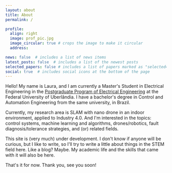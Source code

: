 ```yaml
---
layout: about
title: About
permalink: /

profile:
  align: right
  image: prof_pic.jpg
  image_circular: true # crops the image to make it circular
  address: 

news: false  # includes a list of news items
latest_posts: false  # includes a list of the newest posts
selected_papers: false # includes a list of papers marked as "selected={true}"
social: true  # includes social icons at the bottom of the page
---
```


Hello! My name is Laura, and I am currently a Master's Student in Electrical Engineering in the [Postgraduate Program of Electrical Engineering](http://www.posgrad.feelt.ufu.br/) at the Federal University of Uberlândia. 
I have a bachelor's degree in Control and Automation Engineering from the same university, in Brazil. 

Currently, my research area is SLAM with nano drone in an indoor environment, applied to Industry 4.0. 
And I'm interested in the topics: control systems, machine learning and algorithms, drones/robotics, fault diagnosis/tolerance strategies, and (or) related fields.

This site is (very much) under development. I don't know if anyone will be curious, but I like to write, so I'll try to write a little about things in the STEM field here. Like a blog? Maybe.
My academic life and the skills that came with it will also be here.

That's it for now. Thank you, see you soon!